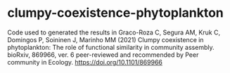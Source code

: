 # clumpy-coexistence-phytoplankton
Code used to generated the results in Graco-Roza C, Segura AM, Kruk C, Domingos P, Soininen J, Marinho MM (2021) Clumpy coexistence in phytoplankton: The role of functional similarity in community assembly. bioRxiv, 869966, ver. 6 peer-reviewed and recommended by Peer community in Ecology. https://doi.org/10.1101/869966
